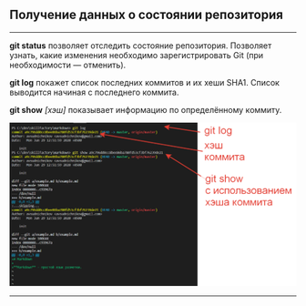 ## **Получение данных о состоянии репозитория**

---
**git status** позволяет отследить состояние репозитория. Позволяет узнать, какие изменения необходимо зарегистрировать Git (при необходимости — отменить).

**git log** покажет список последних коммитов и их хеши SHA1. Список выводится начиная с последнего коммита.

**git show** *[хэш]* показывает информацию по определённому коммиту.

![example](./assets/PHP.5.6.4.png)

---

